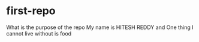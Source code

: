 # first-repo
What is the purpose of the repo
My name is HITESH REDDY and One thing I cannot live without is food
